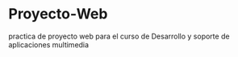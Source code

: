 # Proyecto-Web
practica de proyecto web para el curso de Desarrollo y soporte de aplicaciones multimedia
